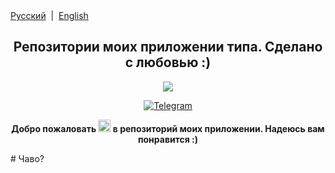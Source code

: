 <div align="left">
<a href="/README.md">Русский</a> &nbsp;|&nbsp;
<a href="/README_EN.md">English</a> 
</div>

<h2 align="center">Репозитории моих приложении типа. Сделано с любовью :)</h2>
<p align="center">
  <img src="https://i.ibb.co/Jvw1R0D/anm8094.jpg">
</p>
<p align="center">
  <a href="https://t.me/colaytbio">
    <img src="https://img.shields.io/badge/dynamic/json?style=for-the-badge&colorA=DAE9FC&colorB=056DE8&label=about me TG&logo=telegram&query=%24.data.totalSubs&url=https%3A%2F%2Fapi.spencerwoo.com%2Fsubstats%2F%3Fsource%3Dtelegram%26queryKey%3Dcolaytbio" alt="Telegram">
  </a>
<p align="center"><b>Добро пожаловать  <img src="https://raw.githubusercontent.com/Tarikul-Islam-Anik/Animated-Fluent-Emojis/master/Emojis/Travel%20and%20places/Glowing%20Star.png" alt="Glowing Star" width="20" height="20"/>  в репозиторий моих приложении. Надеюсь вам понравится :)</b></p>
# Чаво?
